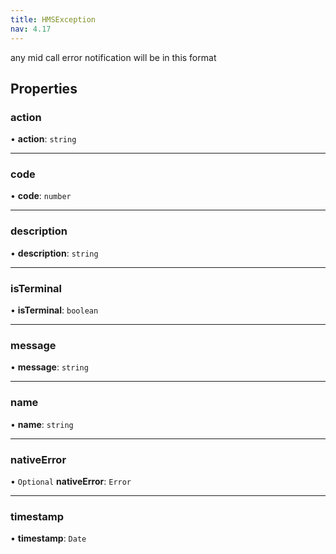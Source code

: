 ```yaml
---
title: HMSException
nav: 4.17
---
```


any mid call error notification will be in this format

## Properties

### action

• **action**: `string`

---

### code

• **code**: `number`

---

### description

• **description**: `string`

---

### isTerminal

• **isTerminal**: `boolean`

---

### message

• **message**: `string`

---

### name

• **name**: `string`

---

### nativeError

• `Optional` **nativeError**: `Error`

---

### timestamp

• **timestamp**: `Date`
